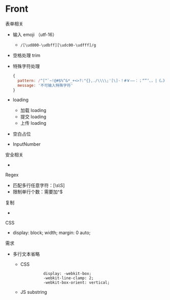 # Front





















表单相关

- 输入 emoji （utf-16）

  - `/[\ud800-\udbff][\udc00-\udfff]/g`

- 空格处理 trim

- 特殊字符处理 

  ```js
  {
    pattern: /^[^`~!@#$%^&*_+<>?:"{},./\\\\;'[\]·！#￥——：；“”‘、，|《。》？、【】[\]]+$/gim,
    message: '不可输入特殊字符'
  }
  ```

- loading

  - 加载 loading
  - 提交 loading
  - 上传 loading

- 空白占位

- InputNumber





安全相关

- 





Regex

- 匹配多行任意字符：[\s\S]
- 限制单行个数：需要加^$





复制

- 



CSS

- display: block; width; margin: 0 auto;



需求

- 多行文本省略

  - CSS 

                  display: -webkit-box;
                  -webkit-line-clamp: 2;
                  -webkit-box-orient: vertical;

  - JS substring